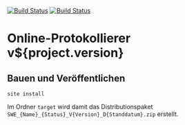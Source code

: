 [![Build Status](https://travis-ci.org/bitctrl/de.bsvrz.pat.onlprot.svg?branch=master)](https://travis-ci.org/bitctrl/de.bsvrz.pat.onlprot)
[![Build Status](https://api.bintray.com/packages/bitctrl/maven/de.bsvrz.pat.onlprot/images/download.svg)](https://bintray.com/bitctrl/maven/de.bsvrz.pat.onlprot)

Online-Protokollierer v${project.version}
============================


Bauen und Veröffentlichen
-------------------------

    site install

Im Ordner `target` wird damit das Distributionspaket
`SWE_{Name}_{Status}_V{Version}_D{Standdatum}.zip` erstellt.
